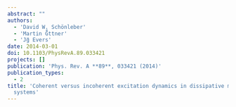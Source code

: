 ```yaml
---
abstract: ""
authors:
  - 'David W. Schönleber'
  - 'Martin G̈̊ttner'
  - 'Jg̈̈ Evers'
date: 2014-03-01
doi: 10.1103/PhysRevA.89.033421
projects: []
publication: 'Phys. Rev. A **89**, 033421 (2014)'
publication_types:
  - 2
title: 'Coherent versus incoherent excitation dynamics in dissipative many-body Rydberg
  systems'
---
```

